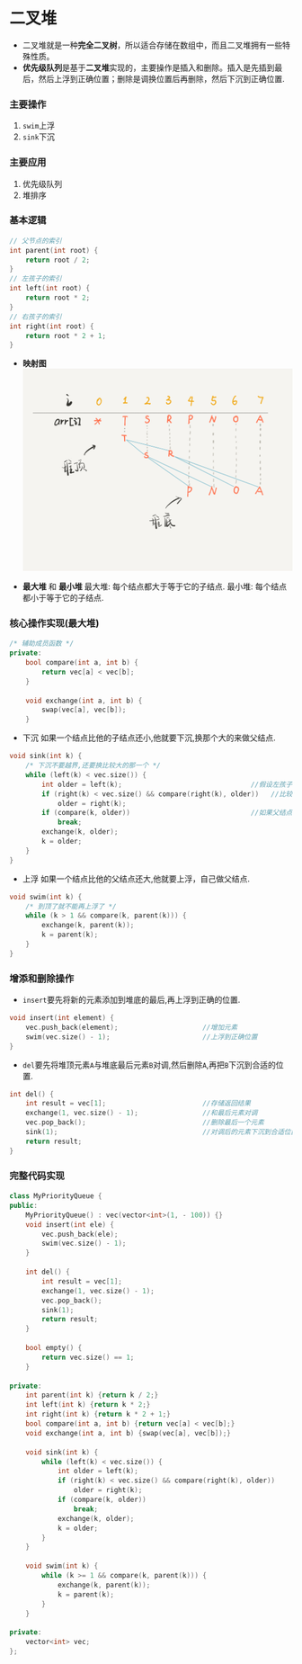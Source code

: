 # 二叉堆
- 二叉堆就是一种**完全二叉树**，所以适合存储在数组中，而且二叉堆拥有一些特殊性质。
- **优先级队列**是基于**二叉堆**实现的，主要操作是插入和删除。插入是先插到最后，然后上浮到正确位置；删除是调换位置后再删除，然后下沉到正确位置.
### 主要操作
1. `swim`上浮
2. `sink`下沉

### 主要应用
1. 优先级队列
2. 堆排序

### 基本逻辑
```C++
// 父节点的索引
int parent(int root) {
    return root / 2;
}
// 左孩子的索引
int left(int root) {
    return root * 2;
}
// 右孩子的索引
int right(int root) {
    return root * 2 + 1;
}
```

- **映射图**
![逻辑映射图](二叉堆.png)

- **最大堆** 和 **最小堆**
最大堆: 每个结点都大于等于它的子结点.
最小堆: 每个结点都小于等于它的子结点.

### 核心操作实现(最大堆)
```C++
/* 辅助成员函数 */
private:
    bool compare(int a, int b) {
        return vec[a] < vec[b];
    }
    
    void exchange(int a, int b) {
        swap(vec[a], vec[b]);
    }
```
- 下沉
如果一个结点比他的子结点还小,他就要下沉,换那个大的来做父结点.
```C++
void sink(int k) {
    /* 下沉不要越界,还要换比较大的那一个 */
    while (left(k) < vec.size()) {
        int older = left(k);                                //假设左孩子大
        if (right(k) < vec.size() && compare(right(k), older))   //比较,看哪个大
            older = right(k);
        if (compare(k, older))                              //如果父结点比两个都大,就不用下沉了
            break;
        exchange(k, older);
        k = older;
    }
}
```
- 上浮
如果一个结点比他的父结点还大,他就要上浮，自己做父结点.
```C++
void swim(int k) {
    /* 到顶了就不能再上浮了 */
    while (k > 1 && compare(k, parent(k))) {
        exchange(k, parent(k));
        k = parent(k);
    }
}
```

### 增添和删除操作
- `insert`要先将新的元素添加到堆底的最后,再上浮到正确的位置.
```C++
void insert(int element) {
    vec.push_back(element);                     //增加元素
    swim(vec.size() - 1);                       //上浮到正确位置
}
```

- `del`要先将堆顶元素`A`与堆底最后元素`B`对调,然后删除`A`,再把`B`下沉到合适的位置.
```C++
int del() {
    int result = vec[1];                        //存储返回结果
    exchange(1, vec.size() - 1);                //和最后元素对调
    vec.pop_back();                             //删除最后一个元素
    sink(1);                                    //对调后的元素下沉到合适位置
    return result;
}
```

### 完整代码实现
```C++
class MyPriorityQueue {
public:
    MyPriorityQueue() : vec(vector<int>(1, - 100)) {}
    void insert(int ele) {
        vec.push_back(ele);
        swim(vec.size() - 1);
    }

    int del() {
        int result = vec[1];
        exchange(1, vec.size() - 1);
        vec.pop_back();
        sink(1);
        return result;
    }

    bool empty() {
        return vec.size() == 1;
    }

private:
    int parent(int k) {return k / 2;}
    int left(int k) {return k * 2;}
    int right(int k) {return k * 2 + 1;}
    bool compare(int a, int b) {return vec[a] < vec[b];}
    void exchange(int a, int b) {swap(vec[a], vec[b]);}

    void sink(int k) {
        while (left(k) < vec.size()) {
            int older = left(k);
            if (right(k) < vec.size() && compare(right(k), older))
                older = right(k);
            if (compare(k, older))
                break;
            exchange(k, older);
            k = older;
        }
    }

    void swim(int k) {
        while (k >= 1 && compare(k, parent(k))) {
            exchange(k, parent(k));
            k = parent(k);
        }
    }

private:
    vector<int> vec;
};
```